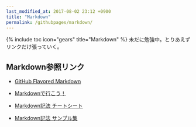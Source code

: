 ```yaml
---
last_modified_at: 2017-08-02 23:12 +0900
title: "Markdown"
permalink: /githubpages/markdown/
---
```

{% include toc icon="gears" title="Markdown" %} 未だに勉強中。とりあえずリンクだけ張っていく。
## Markdown参照リンク

- [GitHub Flavored Markdown](https://guides.github.com/features/mastering-markdown/)

- [Markdownで行こう！](https://gist.github.com/wate/7072365)  
- [Markdown記法 チートシート](https://gist.github.com/mignonstyle/083c9e1651d7734f84c99b8cf49d57fa)
- [Markdown記法 サンプル集](http://qiita.com/tbpgr/items/989c6badefff69377da7)
